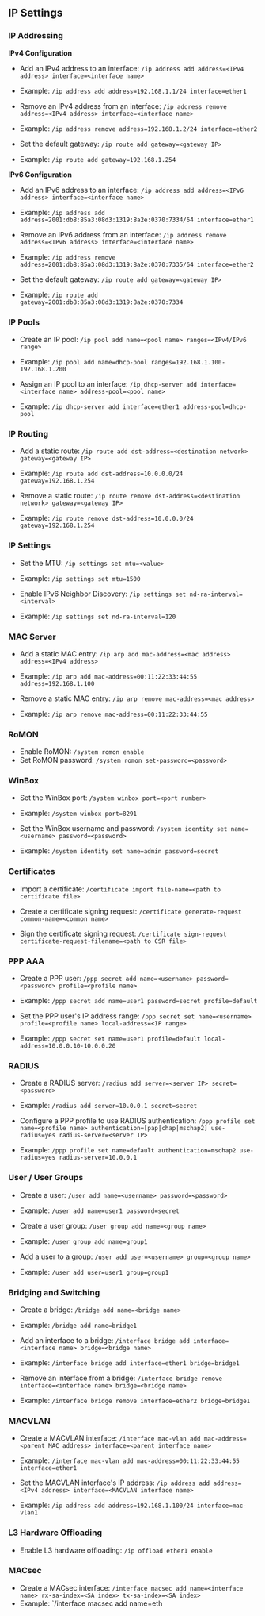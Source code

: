 ## IP Settings

### IP Addressing

**IPv4 Configuration**

- Add an IPv4 address to an interface: `/ip address add address=<IPv4 address> interface=<interface name>`
- Example: `/ip address add address=192.168.1.1/24 interface=ether1`

- Remove an IPv4 address from an interface: `/ip address remove address=<IPv4 address> interface=<interface name>`
- Example: `/ip address remove address=192.168.1.2/24 interface=ether2`

- Set the default gateway: `/ip route add gateway=<gateway IP>`
- Example: `/ip route add gateway=192.168.1.254`

**IPv6 Configuration**

- Add an IPv6 address to an interface: `/ip address add address=<IPv6 address> interface=<interface name>`
- Example: `/ip address add address=2001:db8:85a3:08d3:1319:8a2e:0370:7334/64 interface=ether1`

- Remove an IPv6 address from an interface: `/ip address remove address=<IPv6 address> interface=<interface name>`
- Example: `/ip address remove address=2001:db8:85a3:08d3:1319:8a2e:0370:7335/64 interface=ether2`

- Set the default gateway: `/ip route add gateway=<gateway IP>`
- Example: `/ip route add gateway=2001:db8:85a3:08d3:1319:8a2e:0370:7334`

### IP Pools

- Create an IP pool: `/ip pool add name=<pool name> ranges=<IPv4/IPv6 range>`
- Example: `/ip pool add name=dhcp-pool ranges=192.168.1.100-192.168.1.200`

- Assign an IP pool to an interface: `/ip dhcp-server add interface=<interface name> address-pool=<pool name>`
- Example: `/ip dhcp-server add interface=ether1 address-pool=dhcp-pool`

### IP Routing

- Add a static route: `/ip route add dst-address=<destination network> gateway=<gateway IP>`
- Example: `/ip route add dst-address=10.0.0.0/24 gateway=192.168.1.254`

- Remove a static route: `/ip route remove dst-address=<destination network> gateway=<gateway IP>`
- Example: `/ip route remove dst-address=10.0.0.0/24 gateway=192.168.1.254`

### IP Settings

- Set the MTU: `/ip settings set mtu=<value>`
- Example: `/ip settings set mtu=1500`

- Enable IPv6 Neighbor Discovery: `/ip settings set nd-ra-interval=<interval>`
- Example: `/ip settings set nd-ra-interval=120`

### MAC Server

- Add a static MAC entry: `/ip arp add mac-address=<mac address> address=<IPv4 address>`
- Example: `/ip arp add mac-address=00:11:22:33:44:55 address=192.168.1.100`

- Remove a static MAC entry: `/ip arp remove mac-address=<mac address>`
- Example: `/ip arp remove mac-address=00:11:22:33:44:55`

### RoMON

- Enable RoMON: `/system romon enable`
- Set RoMON password: `/system romon set-password=<password>`

### WinBox

- Set the WinBox port: `/system winbox port=<port number>`
- Example: `/system winbox port=8291`

- Set the WinBox username and password: `/system identity set name=<username> password=<password>`
- Example: `/system identity set name=admin password=secret`

### Certificates

- Import a certificate: `/certificate import file-name=<path to certificate file>`

- Create a certificate signing request: `/certificate generate-request common-name=<common name>`

- Sign the certificate signing request: `/certificate sign-request certificate-request-filename=<path to CSR file>`

### PPP AAA

- Create a PPP user: `/ppp secret add name=<username> password=<password> profile=<profile name>`
- Example: `/ppp secret add name=user1 password=secret profile=default`

- Set the PPP user's IP address range: `/ppp secret set name=<username> profile=<profile name> local-address=<IP range>`
- Example: `/ppp secret set name=user1 profile=default local-address=10.0.0.10-10.0.0.20`

### RADIUS

- Create a RADIUS server: `/radius add server=<server IP> secret=<password>`
- Example: `/radius add server=10.0.0.1 secret=secret`

- Configure a PPP profile to use RADIUS authentication: `/ppp profile set name=<profile name> authentication=[pap|chap|mschap2] use-radius=yes radius-server=<server IP>`
- Example: `/ppp profile set name=default authentication=mschap2 use-radius=yes radius-server=10.0.0.1`

### User / User Groups

- Create a user: `/user add name=<username> password=<password>`
- Example: `/user add name=user1 password=secret`

- Create a user group: `/user group add name=<group name>`
- Example: `/user group add name=group1`

- Add a user to a group: `/user add user=<username> group=<group name>`
- Example: `/user add user=user1 group=group1`

### Bridging and Switching

- Create a bridge: `/bridge add name=<bridge name>`
- Example: `/bridge add name=bridge1`

- Add an interface to a bridge: `/interface bridge add interface=<interface name> bridge=<bridge name>`
- Example: `/interface bridge add interface=ether1 bridge=bridge1`

- Remove an interface from a bridge: `/interface bridge remove interface=<interface name> bridge=<bridge name>`
- Example: `/interface bridge remove interface=ether2 bridge=bridge1`

### MACVLAN

- Create a MACVLAN interface: `/interface mac-vlan add mac-address=<parent MAC address> interface=<parent interface name>`
- Example: `/interface mac-vlan add mac-address=00:11:22:33:44:55 interface=ether1`

- Set the MACVLAN interface's IP address: `/ip address add address=<IPv4 address> interface=<MACVLAN interface name>`
- Example: `/ip address add address=192.168.1.100/24 interface=mac-vlan1`

### L3 Hardware Offloading

- Enable L3 hardware offloading: `/ip offload ether1 enable`

### MACsec

- Create a MACsec interface: `/interface macsec add name=<interface name> rx-sa-index=<SA index> tx-sa-index=<SA index>`
- Example: `/interface macsec add name=eth
